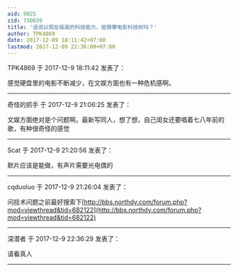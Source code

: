 ```yaml
---
aid: 9025
zid: 730039
title: '话说以现在临高的科技能力，能够攀电影科技树吗？'
author: TPK4869
date: 2017-12-09 18:11:42+07:00
lastmod: 2017-12-09 22:36:00+07:00
---
```


TPK4869 于 2017-12-9 18:11:42 发表了：

感觉硬盘里的电影不断减少，在文娱方面也有一种危机感啊。

---------

奇怪的抓手 于 2017-12-9 21:06:25 发表了：

文娱方面绝对是个问题啊。最新写同人，想了想，自己闺女还要唱着七八年前的歌，有种很奇怪的感觉

---------

Scat 于 2017-12-9 21:20:56 发表了：

默片应该是能做，有声片需要光电偶的

---------

cqduoluo 于 2017-12-9 21:26:04 发表了：

问技术问题之前最好搜索下[http://bbs.northdy.com/forum.php?mod=viewthread&tid=682122](http://bbs.northdy.com/forum.php?mod=viewthread&tid=682122)

---------

深潜者 于 2017-12-9 22:36:29 发表了：

请看真人

---------

